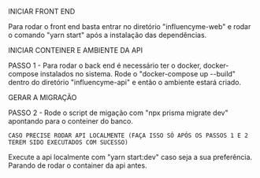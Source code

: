 INICIAR FRONT END

Para rodar o front end basta entrar no diretório "influencyme-web" e rodar o comando "yarn start" após a instalação das dependências.

INICIAR CONTEINER E AMBIENTE DA API

PASSO 1 - Para rodar o back end é necessário ter o docker, docker-compose instalados no sistema. Rode o "docker-compose up --build" dentro do diretório "influencyme-api" e então o ambiente estará criado.

GERAR A MIGRAÇÃO

PASSO 2 - Rode o script de migação com "npx prisma migrate dev" apontando para o conteiner do banco.

```CASO PRECISE RODAR API LOCALMENTE (FAÇA ISSO SÓ APÓS OS PASSOS 1 E 2 TEREM SIDO EXECUTADOS COM SUCESSO)```

Execute a api localmente com "yarn start:dev" caso seja a sua preferência. Parando de rodar o container da api antes.
